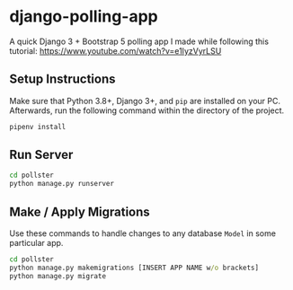 # django-polling-app
A quick Django 3 + Bootstrap 5 polling app I made while following this tutorial: https://www.youtube.com/watch?v=e1IyzVyrLSU

## Setup Instructions
Make sure that Python 3.8+, Django 3+, and `pip` are installed on your PC. Afterwards, run the following command within the directory of the project.
```cmd
pipenv install
```
## Run Server
```cmd
cd pollster
python manage.py runserver
```

## Make / Apply Migrations
Use these commands to handle changes to any database `Model` in some particular app.
```cmd
cd pollster
python manage.py makemigrations [INSERT APP NAME w/o brackets]
python manage.py migrate
```
